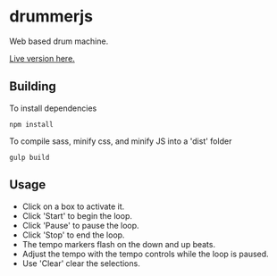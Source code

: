 # drummerjs

Web based drum machine.

[Live version here.](http://timholm.es/projects/drummerjs/dist/)

## Building

To install dependencies

```shell
npm install
```

To compile sass, minify css, and minify JS into a 'dist' folder

```shell
gulp build
```

## Usage

+ Click on a box to activate it.
+ Click 'Start' to begin the loop.
+ Click 'Pause' to pause the loop.
+ Click 'Stop' to end the loop.
+ The tempo markers flash on the down and up beats.
+ Adjust the tempo with the tempo controls while the loop is paused.
+ Use 'Clear' clear the selections.
